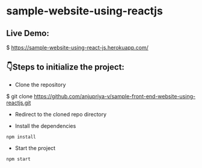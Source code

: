 # sample-website-using-reactjs

## Live Demo:
$ https://sample-website-using-react-js.herokuapp.com/
## :point_down:Steps to initialize the project:

- Clone the repository

$ git clone https://github.com/anjupriya-v/sample-front-end-website-using-reactjs.git

- Redirect to the cloned repo directory

- Install the dependencies

`npm install`

- Start the project 

`npm start`
